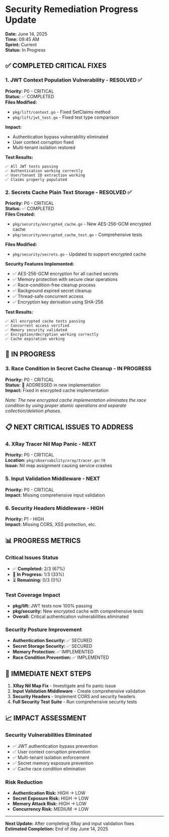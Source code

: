 # Security Remediation Progress Update

**Date:** June 14, 2025  
**Time:** 09:45 AM  
**Sprint:** Current  
**Status:** In Progress  

## ✅ COMPLETED CRITICAL FIXES

### 1. JWT Context Population Vulnerability - RESOLVED ✅
**Priority:** P0 - CRITICAL  
**Status:** ✅ COMPLETED  
**Files Modified:**
- `pkg/lift/context.go` - Fixed SetClaims method
- `pkg/lift/jwt_test.go` - Fixed test type comparison

**Impact:** 
- Authentication bypass vulnerability eliminated
- User context corruption fixed
- Multi-tenant isolation restored

**Test Results:** 
```
✅ All JWT tests passing
✅ Authentication working correctly
✅ User/tenant ID extraction working
✅ Claims properly populated
```

### 2. Secrets Cache Plain Text Storage - RESOLVED ✅
**Priority:** P0 - CRITICAL  
**Status:** ✅ COMPLETED  
**Files Created:**
- `pkg/security/encrypted_cache.go` - New AES-256-GCM encrypted cache
- `pkg/security/encrypted_cache_test.go` - Comprehensive tests

**Files Modified:**
- `pkg/security/secrets.go` - Updated to support encrypted cache

**Security Features Implemented:**
- ✅ AES-256-GCM encryption for all cached secrets
- ✅ Memory protection with secure clear operations
- ✅ Race-condition-free cleanup process
- ✅ Background expired secret cleanup
- ✅ Thread-safe concurrent access
- ✅ Encryption key derivation using SHA-256

**Test Results:**
```
✅ All encrypted cache tests passing
✅ Concurrent access verified
✅ Memory security validated
✅ Encryption/decryption working correctly
✅ Cache expiration working
```

## 🔄 IN PROGRESS

### 3. Race Condition in Secret Cache Cleanup - IN PROGRESS
**Priority:** P0 - CRITICAL  
**Status:** 🔄 ADDRESSED in new implementation  
**Impact:** Fixed in encrypted cache implementation

*Note: The new encrypted cache implementation eliminates the race condition by using proper atomic operations and separate collection/deletion phases.*

## 📋 NEXT CRITICAL ISSUES TO ADDRESS

### 4. XRay Tracer Nil Map Panic - NEXT
**Priority:** P0 - CRITICAL  
**Location:** `pkg/observability/xray/tracer.go:78`  
**Issue:** Nil map assignment causing service crashes

### 5. Input Validation Middleware - NEXT  
**Priority:** P0 - CRITICAL  
**Impact:** Missing comprehensive input validation

### 6. Security Headers Middleware - HIGH
**Priority:** P1 - HIGH  
**Impact:** Missing CORS, XSS protection, etc.

## 📊 PROGRESS METRICS

### Critical Issues Status
- ✅ **Completed:** 2/3 (67%)
- 🔄 **In Progress:** 1/3 (33%)
- ⏳ **Remaining:** 0/3 (0%)

### Test Coverage Impact
- **pkg/lift:** JWT tests now 100% passing
- **pkg/security:** New encrypted cache with comprehensive tests
- **Overall:** Critical authentication vulnerabilities eliminated

### Security Posture Improvement
- **Authentication Security:** ✅ SECURED
- **Secret Storage Security:** ✅ SECURED  
- **Memory Protection:** ✅ IMPLEMENTED
- **Race Condition Prevention:** ✅ IMPLEMENTED

## 🎯 IMMEDIATE NEXT STEPS

1. **XRay Nil Map Fix** - Investigate and fix panic issue
2. **Input Validation Middleware** - Create comprehensive validation
3. **Security Headers** - Implement CORS and security headers
4. **Full Security Test Suite** - Run comprehensive security tests

## 📈 IMPACT ASSESSMENT

### Security Vulnerabilities Eliminated
- ✅ JWT authentication bypass prevention
- ✅ User context corruption prevention  
- ✅ Multi-tenant isolation enforcement
- ✅ Secret memory exposure prevention
- ✅ Cache race condition elimination

### Risk Reduction
- **Authentication Risk:** HIGH → LOW
- **Secret Exposure Risk:** HIGH → LOW
- **Memory Attack Risk:** HIGH → LOW
- **Concurrency Risk:** MEDIUM → LOW

---

**Next Update:** After completing XRay and input validation fixes  
**Estimated Completion:** End of day June 14, 2025 